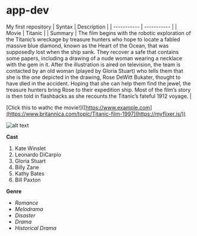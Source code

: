 # app-dev
My first repository
| Syntax | Description |
| ----------- | ----------- |
| Movie | Titanic |
| Summary | The film begins with the robotic exploration of the Titanic’s wreckage by treasure hunters who hope to locate a fabled massive blue diamond, known as the Heart of the Ocean, that was supposedly lost when the ship sank. They recover a safe that contains some papers, including a drawing of a nude woman wearing a necklace with the gem in it. After the illustration is aired on television, the team is contacted by an old woman (played by Gloria Stuart) who tells them that she is the one depicted in the drawing, Rose DeWitt Bukater, thought to have died in the accident. Hoping that she can help them find the jewel, the treasure hunters bring Rose to their expedition ship. Most of the film’s story is then told in flashbacks as she recounts the Titanic’s fateful 1912 voyage. |

[Click this to wathc the movie!]([https://www.example.com](https://www.britannica.com/topic/Titanic-film-1997](https://myflixer.is/))

![alt text](https://resizing.flixster.com/JBp0dumCJw-ln_HfI4rqvXOagG4=/206x305/v2/https://resizing.flixster.com/j1q6PHK0ZtbdABMQcflU-wH5-eE=/ems.cHJkLWVtcy1hc3NldHMvbW92aWVzL2Y1NGZmNWMyLTczMGUtNDViMS04NzdmLTRiODZiMDM0YWMwOS5qcGc=)

**Cast**
1. Kate Winslet 
2. Leonardo DiCarpio
3. Gloria Stuart
4. Billy Zane
5. Kathy Bates
6. Bill Paxton

**Genre**

- *Romance*
- *Melodrama*
- *Disaster*
- *Drama*
- *Historical Drama*

